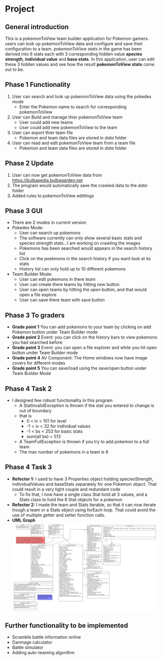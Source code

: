 # Project 
## General introduction
This is a pokemonToView team builder application for Pokemon gamers. users can look up pokemonToView data and configure and save their configuration to a team. *pokemonToView stats* in the game has been derived into 6 stats each with 3 corresponding hidden value **species strength**, **individual value** and **base stats**.
In this application, user can edit these 3 hidden values and see how the result **pokemonToView stats** come out to be.

## Phase 1 Functionality
1. User can search and look up pokemonToView data using the pokedex mode
    - Enter the Pokemon name to search for corresponding pokemonToView
2. User can Build and manage thier pokemonToView team
    - User could add new teams
    - User could add new pokemonToView to the team
3. User can export thier team file
    - Pokemon and team data files are stored in *data* folder
4. User can read and edit pokemonToView team from a team file
    - Pokemon and team data files are stored in *data* folder

## Phase 2 Update
1. User can now get pokemonToView data from https://bulbapedia.bulbagarden.net
2. The program would automatically save the crawled data to the *data* folder
3. Added rules to pokemonToView edittings

## Phase 3 GUI
- There are 2 modes in current version
- Pokedex Mode:
    - User can search up pokemons
    - The software currently can only show several basic stats and species strength stats...I am working on crawling the images
    - Pokemons has been searched would appears in the search history list
    - Click on the poekmons in the search history if you want look at its stats 
    - History list can only hold up to 10 different pokemons
- Team Builder Mode:
    - User can edit pokemons in there team 
    - User can create there teams by hitting *new* button
    - User can open teams by hitting the *open* button, and that would open a file explore
    - User can save there team with save button

## Phase 3 To graders
- **Grade point 1** You can add pokemons to your team by clicking on add Pokemon button under Team Builder mode
- **Grade point 2** Event: you can click on the history bars to view pokemons you had searched before
- **Grade point 3** Event: you can open a file explorer and while you hit open button under Team Builder mode
- **Grade point 4** AV Component: The Home windows now have image covers for different modes
- **Grade point 5** You can save/load using the save/open button under Team Builder Mode

## Phase 4 Task 2
- I designed few robust  functionality in this program
    - A StatInvalidException is thrown if the stat you entered to change is out of boundary
    - that is
        - 0 < lv < 101 for level
        - -1 < iv < 32 for individual values
        - -1 < bs < 253 for basic stats
        - sum(all bs) < 513
    - A TeamFullException is thrown if you try to add pokemon to a full team
    - The max number of pokemons in a team is 6

## Phase 4 Task 3
- **Refector 1:** I used to have 3 Properties object holding speciesStrength, individualValues and baseStats separately for one Pokemon object. That could result in a very tight couple and redundant code
    - To fix that, I now have a single class Stat hold all 3 values, and a Stats class to hold the 6 Stat objects for a pokemon
- **Refector 2:** I made the team and Stats iterable, so that it can now iterate trough a team or a Stats object using forEach loop. That could avoid the use of multiple getter and setter function calls.
- **UML Graph**
![](project-uml.png)

## Further functionality to be implemented
- Scramble battle information online
- Danmage calculator
- Battle simulator
- Adding auto-teaming algorithm
